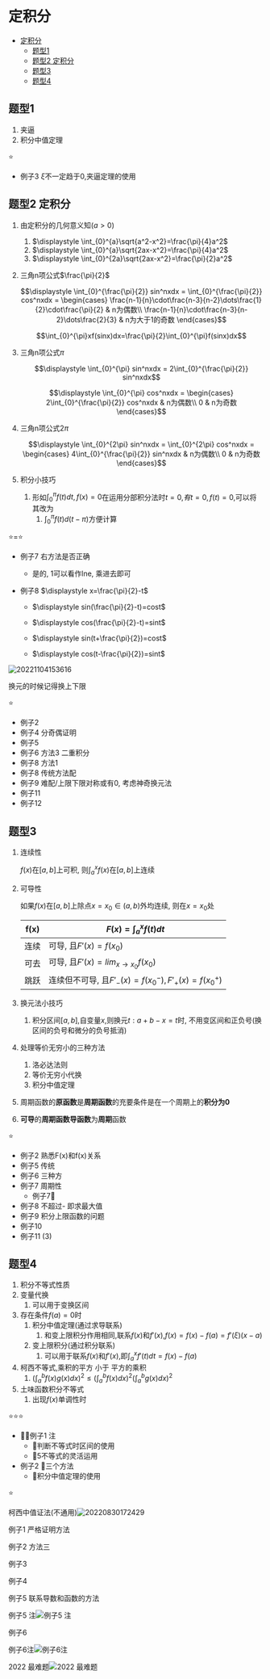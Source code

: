 # 定积分

- [定积分](#定积分)
  - [题型1](#题型1)
  - [题型2 定积分](#题型2-定积分)
  - [题型3](#题型3)
  - [题型4](#题型4)

## 题型1

1. 夹逼
2. 积分中值定理

⭐

- 例子3 $\xi$不一定趋于0,夹逼定理的使用

## 题型2 定积分

1. 由定积分的几何意义知$(a>0)$
   1. $\displaystyle \int_{0}^{a}\sqrt{a^2-x^2}=\frac{\pi}{4}a^2$
   1. $\displaystyle \int_{0}^{a}\sqrt{2ax-x^2}=\frac{\pi}{4}a^2$
   1. $\displaystyle \int_{0}^{2a}\sqrt{2ax-x^2}=\frac{\pi}{2}a^2$

2. 三角n项公式$\frac{\pi}{2}$

    $$\displaystyle \int_{0}^{\frac{\pi}{2}} sin^nxdx = \int_{0}^{\frac{\pi}{2}} cos^nxdx = \begin{cases}
    \frac{n-1}{n}\cdot\frac{n-3}{n-2}\dots\frac{1}{2}\cdot\frac{\pi}{2} & n为偶数\\
    \frac{n-1}{n}\cdot\frac{n-3}{n-2}\dots\frac{2}{3} & n为大于1的奇数
    \end{cases}$$

    $$\int_{0}^{\pi}xf(sinx)dx=\frac{\pi}{2}\int_{0}^{\pi}f(sinx)dx$$

3. 三角n项公式$\pi$

    $$\displaystyle \int_{0}^{\pi} sin^nxdx = 2\int_{0}^{\frac{\pi}{2}} sin^nxdx$$

    $$\displaystyle \int_{0}^{\pi} cos^nxdx = \begin{cases}
    2\int_{0}^{\frac{\pi}{2}} cos^nxdx & n为偶数\\
    0 & n为奇数
    \end{cases}$$

4. 三角n项公式$2\pi$

    $$\displaystyle \int_{0}^{2\pi} sin^nxdx = \int_{0}^{2\pi} cos^nxdx = \begin{cases}
    4\int_{0}^{\frac{\pi}{2}} sin^nxdx & n为偶数\\
    0 & n为奇数
    \end{cases}$$

5. 积分小技巧
   1. 形如$\displaystyle \int_{0}^{\pi}f(t)dt,f(x)=0$在运用分部积分法时$t=0$,$有t=0,f(t)=0$,可以将其改为
      1. $\displaystyle \int_{0}^{\pi}f(t)d(t-\pi)$方便计算

⭐=⭐

- 例子7 右方法是否正确
  - 是的, 1可以看作lne, 乘进去即可
- 例子8 $\displaystyle x=\frac{\pi}{2}-t$

  - $\displaystyle sin(\frac{\pi}{2}-t)=cost$

  - $\displaystyle cos(\frac{\pi}{2}-t)=sint$
  - $\displaystyle sin(t+\frac{\pi}{2})=cost$
  - $\displaystyle cos(t-\frac{\pi}{2})=sint$

![20221104153616](https://raw.githubusercontent.com/Logible/Image/main/note_image/20221104153616.png)

换元的时候记得换上下限

⭐

- 例子2
- 例子4 分奇偶证明
- 例子5
- 例子6 方法3 二重积分
- 例子8 方法1
- 例子8 传统方法配
- 例子9 难配/上限下限对称或有0, 考虑神奇换元法
- 例子11
- 例子12

## 题型3

1. 连续性

    $f(x)$在$[a,b]$上可积, 则$\int_{a}^{x}f(x)$在$[a,b]$上连续

2. 可导性

    如果$f(x)$在$[a,b]$上除点$x=x_0 \in (a,b)$外均连续, 则在$x=x_0$处

    f(x)|$F(x)=\int_{a}^{x}f(t)dt$
    --|--|
    连续|可导, 且$F'(x)=f(x_0)$
    可去|可导, 且$F'(x)=lim_{x \to x_0}f(x_0)$
    跳跃|连续但不可导, 且$F'_-(x)=f({x_0}^-),F'_+(x)=f({x_0}^+)$

3. 换元法小技巧
   1. 积分区间$[a,b]$,自变量$x$,则换元$t: a+b-x=t$时, 不用变区间和正负号(换区间的负号和微分的负号抵消)
4. 处理等价无穷小的三种方法
   1. 洛必达法则
   2. 等价无穷小代换
   3. 积分中值定理

5. 周期函数的**原函数**是**周期函数**的充要条件是在一个周期上的**积分为0**
6. **可导**的**周期函数导函数**为**周期**函数

⭐

- 例子2 熟悉F(x)和f(x)关系
- 例子5 传统
- 例子6 三种方
- 例子7 周期性
  - 例子7🐖
- 例子8 不超过- 即求最大值
- 例子9 积分上限函数的问题
- 例子10
- 例子11 (3)

## 题型4

1. 积分不等式性质
2. 变量代换
   1. 可以用于变换区间
3. 存在条件$f(a)=0$时
   1. 积分中值定理(通过求导联系)
      1. 和变上限积分作用相同,联系$f(x)$和$f'(x)$,$f(x)=f(x)-f(a)=f'(\xi)(x-a)$
   2. 变上限积分(通过积分联系)
      1. 可以用于联系$f(x)$和$f'(x)$,即$\int_{a}^{x}f'(t)dt=f(x)-f(a)$
4. 柯西不等式,乘积的平方 小于 平方的乘积
   1. $\displaystyle (\int_{a}^{b}f(x)g(x)dx)^2 \le (\int_{a}^{b}f(x)dx)^2(\int_{a}^{b}g(x)dx)^2$
5. 土味函数积分不等式
   1. 出现$f(x)$单调性时

⭐⭐⭐

- 💚💚例子1 注
  - 🏀判断不等式时区间的使用
  - 🏀5不等式的灵活运用
- 例子2 💚三个方法
  - 💚积分中值定理的使用

⭐

柯西中值证法(不通用)![20220830172429](https://raw.githubusercontent.com/Logible/Image/main/note_image/20220830172429.png)

例子1 严格证明方法

例子2 方法三

例子3

例子4

例子5 联系导数和函数的方法

例子5 注![例子5 注](https://raw.githubusercontent.com/Logible/Image/main/note_image/20220831170532.png)

例子6

例子6注![例子6注](https://mmbiz.qpic.cn/mmbiz_jpg/SUIPcAicB0biavUfQKEI0T7UDiaGn0COft7zx4oxUdRzJ0o4O50P5kdAvS2IMkicjU3FZFfBayyYqLibvoKN3Zaml2Q/640?wx_fmt=jpeg&wxfrom=5&wx_lazy=1&wx_co=1)

2022 最难题![2022 最难题](https://raw.githubusercontent.com/Logible/Image/main/note_image/20220830183004.png)
